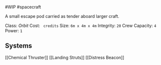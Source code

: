 #WIP #spacecraft

A small escape pod carried as tender aboard larger craft.

Class: *Orbit*
Cost: ` credits`
Size: `6m x 4m x 4m`
Integrity: `20`
Crew Capacity: `4`
Power: `1`

## Systems

[[Chemical Thruster]]
[[Landing Struts]]
[[Distress Beacon]]